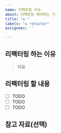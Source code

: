 ```yaml
---
name: 리팩토링 이슈
about: 리팩토링 해야하는 거
title: "♻️ "
labels: "♻️ refactor"
assignees: ''

---
```


## 리팩터링 하는 이유

> 이유

## 리팩터링 할 내용

- [ ] TODO
- [ ] TODO
- [ ] TODO

## 참고 자료(선택)
